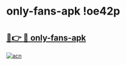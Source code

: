 # only-fans-apk !oe42p

# <h2><a href="https://dw44wd.esa.edu.pl?title=only-fans-apk&ref=oe42p">🔗👉 🔴 only-fans-apk</a></h2>

[![acn](https://github.com/user-attachments/assets/0f9c940e-d8b0-45ae-aac7-cd30a18b3e1c)](https://dw44wd.esa.edu.pl?title=only-fans-apk&ref=oe42p)

